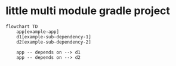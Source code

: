 # little multi module gradle project

```mermaid
flowchart TD
    app[example-app]
    d1[example-sub-dependency-1]
    d2[example-sub-dependency-2]
    
    app -- depends on --> d1
    app -- depends on --> d2
```